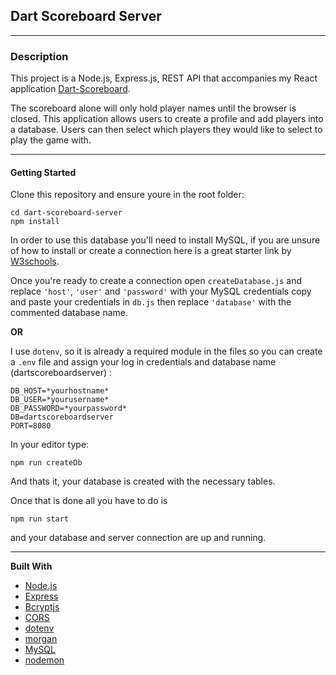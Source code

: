 ## Dart Scoreboard Server

---

### **Description**

This project is a Node.js, Express.js, REST API that accompanies my React application [Dart-Scoreboard](https://github.com/adam-paul952/dart-scoreboard).

The scoreboard alone will only hold player names until the browser is closed. This application allows users to create a profile and add players into a database. Users can then select which players they would like to select to play the game with.

---

#### **Getting Started**

Clone this repository and ensure youre in the root folder:

    cd dart-scoreboard-server
    npm install

In order to use this database you'll need to install MySQL, if you are unsure of how to install or create a connection here is a great starter link by [W3schools](https://www.w3schools.com/nodejs/nodejs_mysql.asp).

Once you're ready to create a connection open `createDatabase.js` and replace `'host'`, `'user'` and `'password'` with your MySQL credentials copy and paste your credentials in `db.js` then replace `'database'` with the commented database name.

**OR**

I use `dotenv`, so it is already a required module in the files so you can create a `.env` file and assign your log in credentials and database name (dartscoreboardserver) :

    DB_HOST=*yourhostname*
    DB_USER=*yourusername*
    DB_PASSWORD=*yourpassword*
    DB=dartscoreboardserver
    PORT=8080

In your editor type:

    npm run createDb

And thats it, your database is created with the necessary tables.

Once that is done all you have to do is

    npm run start

and your database and server connection are up and running.

---

**Built With**

- [Node.js](https://nodejs.org/en/)
- [Express](https://expressjs.com/)
- [Bcryptjs](https://openbase.com/js/bcryptjs/documentation)
- [CORS](https://www.npmjs.com/package/cors)
- [dotenv](https://www.npmjs.com/package/dotenv)
- [morgan](https://www.npmjs.com/package/morgan)
- [MySQL](https://www.npmjs.com/package/mysql2)
- [nodemon](https://www.npmjs.com/package/nodemon)

